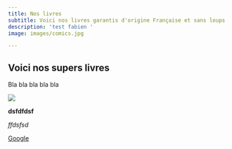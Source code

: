 ```yaml
---
title: Nos livres
subtitle: Voici nos livres garantis d'origine Française et sans loups
description: 'test fabien '
image: images/comics.jpg

---
```

## Voici nos supers livres 

Bla bla bla bla bla

![](/images/bdtest.jpg)

**dsfdfdsf** 

_ffdsfsd_

[Google ](Https://google.fr "Lien vers google")